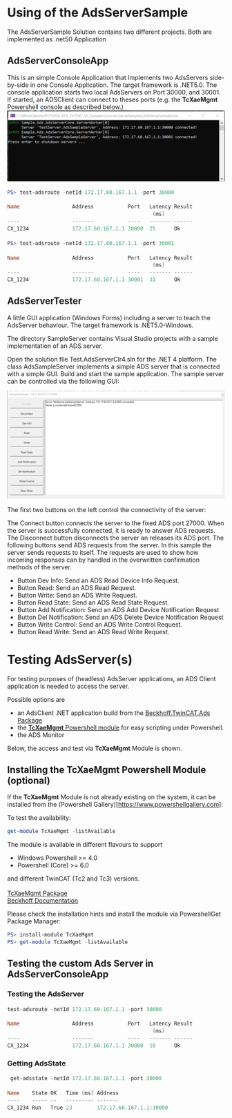 ﻿# Using of the AdsServerSample
The AdsServerSample Solution contains two different projects. Both are implemented as .net50 Application
## AdsServerConsoleApp
This is an simple Console Application that Implements two AdsServers side-by-side in one Console Application. The target framework is .NET5.0.
The console application starts two local AdsServers on Port 30000, and 30001. If started, an ADSClient can connect to theses ports (e.g. the **TcXaeMgmt** Powershell console as described below.)
![AdsServerConsleApp](./AdsServerConsoleApp.png)

```powershell
PS> test-adsroute -netId 172.17.60.167.1.1 -port 30000

Name                 Address           Port   Latency Result
                                               (ms)
----                 -------           ----   ------- ------
CX_1234              172.17.60.167.1.1 30000  25      Ok

PS> test-adsroute -netId 172.17.60.167.1.1 -port 30001

Name                 Address           Port   Latency Result
                                               (ms)
----                 -------           ----   ------- ------
CX_1234              172.17.60.167.1.1 30001  31      Ok
```

## AdsServerTester
A little GUI application (Windows Forms) including a server to teach the AdsServer behaviour. The target framework is .NET5.0-Windows.

The directory SampleServer contains Visual Studio projects with a sample implementation of an ADS server.

Open the solution file Test.AdsServerClr4.sln for the .NET 4 platform. The class AdsSampleServer implements a simple ADS server that is connected with a simple GUI.
Build and start the sample application.
The sample server can be controlled via the following GUI:

![AdsServerTester](./AdsServerTester.png)

The first two buttons on the left control the connectivity of the server:

The Connect button connects the server to the fixed ADS port 27000. When the server is successfully connected, it is ready to answer ADS requests.
The Disconnect button disconnects the server an releases its ADS port.
The following buttons send ADS requests from the server. In this sample the server sends requests to itself. The requests are used to show how incoming responses can by handled in the overwritten confirmation methods of the server.

- Button Dev Info: Send an ADS Read Device Info Request.
- Button Read: Send an ADS Read Request.
- Button Write: Send an ADS Write Request.
- Button Read State: Send an ADS Read State Request.
- Button Add Notification: Send an ADS Add Device Notification Request
- Button Del Notification: Send an ADS Delete Device Notification Request
- Button Write Control: Send an ADS Write Control Request.
- Button Read Write: Send an ADS Read Write Request.

# Testing AdsServer(s)
For testing purposes of (headless) AdsServer applications, an ADS Client application is needed
to access the server.

Possible options are
- an AdsClient .NET application build from the  [Beckhoff.TwinCAT.Ads Package](https://www.nuget.org/packages/Beckhoff.TwinCAT.Ads/)
- the [**TcXaeMgmt** Powershell module](https://www.powershellgallery.com/packages/TcXaeMgmt) for easy scripting under Powershell.
- the ADS Monitor

Below, the access and test via **TcXaeMgmt** Module is shown.

## Installing the **TcXaeMgmt** Powershell Module (optional)
If the **TcXaeMgmt** Module is not already existing on the system, it 
can be installed from the (Powershell Gallery)[https://www.powershellgallery.com]:

To test the availability:
```powershell
get-module TcXaeMgmt -listAvailable
```

The module is available in different flavours to support
- Windows Powershell >= 4.0
- Powershell (Core) >= 6.0

and different TwinCAT (Tc2 and Tc3) versions.  
<br>[TcXaeMgmt Package](https://www.powershellgallery.com/packages/TcXaeMgmt)  
[Beckhoff Documentation](https://infosys.beckhoff.com/content/1033/tc3_ads_ps_tcxaemgmt/3972231819.html?id=8731138690123386389)</br>

Please check the installation hints and install the module via PowershellGet Package Manager:
```powershell
PS> install-module TcXaeMgmt
PS> get-module TcXaeMgmt -listAvailable
```
## Testing the custom Ads Server in **AdsServerConsoleApp**
### Testing the AdsServer
```powershell
test-adsroute -netId 172.17.60.167.1.1 -port 30000

Name                 Address           Port   Latency Result
                                               (ms)
----                 -------           ----   ------- ------
CX_1234              172.17.60.167.1.1 30000  18      Ok
```
### Getting AdsState
```powershell
 get-adsstate -netId 172.17.60.167.1.1 -port 30000

Name    State OK   Time (ms) Address
----    ----- --   --------- -------
CX_1234 Run   True 23        172.17.60.167.1.1:30000
```
